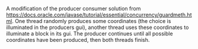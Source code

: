 A modification of the producer consumer solution from https://docs.oracle.com/javase/tutorial/essential/concurrency/guardmeth.html.
One thread randomly produces some coordinates (the choice is illuminated in the producers gui), another thread uses these 
coordinates to illuminate a block in its gui. The producer continues until all possible coordinates have been produced, then 
both threads finish.
